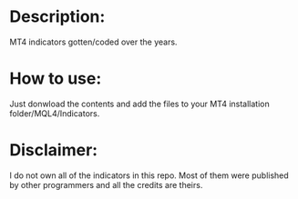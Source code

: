 # Description:
MT4 indicators gotten/coded over the years.

# How to use:
Just donwload the contents and add the files to your MT4 installation folder/MQL4/Indicators.

# Disclaimer:
I do not own all of the indicators in this repo. Most of them were published by other programmers and all the credits are theirs.
